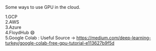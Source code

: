 Some ways to use GPU in the cloud.

1.GCP  
2.AWS  
3.Azure  
4.FloydHub  :smile:  
5.Google Colab : Useful Source -> https://medium.com/deep-learning-turkey/google-colab-free-gpu-tutorial-e113627b9f5d  
